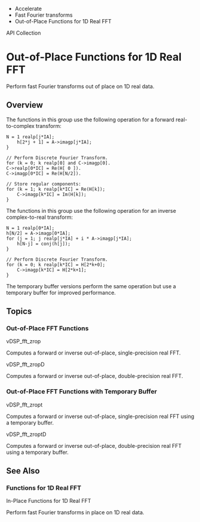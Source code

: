 

- Accelerate
- Fast Fourier transforms
-  Out-of-Place Functions for 1D Real FFT 

API Collection

# Out-of-Place Functions for 1D Real FFT

Perform fast Fourier transforms out of place on 1D real data.

## Overview

The functions in this group use the following operation for a forward real-to-complex transform:

```
N = 1 realp[j*IA];
    h[2*j + 1] = A->imagp[j*IA];
}

// Perform Discrete Fourier Transform.
for (k = 0; k realp[0] and C->imagp[0].
C->realp[0*IC] = Re(H[ 0 ]).
C->imagp[0*IC] = Re(H[N/2]).

// Store regular components:
for (k = 1; k realp[k*IC] = Re(H[k]);
    C->imagp[k*IC] = Im(H[k]);
}

```

The functions in this group use the following operation for an inverse complex-to-real transform:

```
N = 1 realp[0*IA];
h[N/2] = A->imagp[0*IA];
for (j = 1; j realp[j*IA] + i * A->imagp[j*IA];
    h[N-j] = conj(h[j]);
}

// Perform Discrete Fourier Transform.
for (k = 0; k realp[k*IC] = H[2*k+0];
    C->imagp[k*IC] = H[2*k+1];
}

```

The temporary buffer versions perform the same operation but use a temporary buffer for improved performance.

## Topics

### Out-of-Place FFT Functions

vDSP_fft_zrop

Computes a forward or inverse out-of-place, single-precision real FFT.

vDSP_fft_zropD

Computes a forward or inverse out-of-place, double-precision real FFT.

### Out-of-Place FFT Functions with Temporary Buffer

vDSP_fft_zropt

Computes a forward or inverse out-of-place, single-precision real FFT using a temporary buffer.

vDSP_fft_zroptD

Computes a forward or inverse out-of-place, double-precision real FFT using a temporary buffer.

## See Also

### Functions for 1D Real FFT

In-Place Functions for 1D Real FFT

Perform fast Fourier transforms in place on 1D real data.

